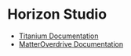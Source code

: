 # Horizon Studio

- [Titanium Documentation](/Titanium/)
- [MatterOverdrive Documentation](/MatterOverdrive/)